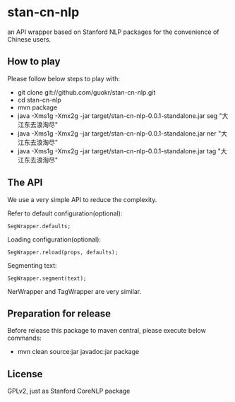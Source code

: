 stan-cn-nlp
===========

an API wrapper based on Stanford NLP packages for the convenience of Chinese users.

How to play
------------

Please follow below steps to play with:

* git clone git://github.com/guokr/stan-cn-nlp.git
* cd stan-cn-nlp
* mvn package
* java -Xms1g -Xmx2g -jar target/stan-cn-nlp-0.0.1-standalone.jar seg "大江东去浪淘尽"
* java -Xms1g -Xmx2g -jar target/stan-cn-nlp-0.0.1-standalone.jar ner "大江东去浪淘尽"
* java -Xms1g -Xmx2g -jar target/stan-cn-nlp-0.0.1-standalone.jar tag "大江东去浪淘尽"

The API
--------

We use a very simple API to reduce the complexity.

Refer to default configuration(optional):

    SegWrapper.defaults;

Loading configuration(optional):

    SegWrapper.reload(props, defaults);

Segmenting text:

    SegWrapper.segment(text);

NerWrapper and TagWrapper are very similar.

Preparation for release
------------------------

Before release this package to maven central, please execute below commands:

* mvn clean source:jar javadoc:jar package

License
--------

GPLv2, just as Stanford CoreNLP package

